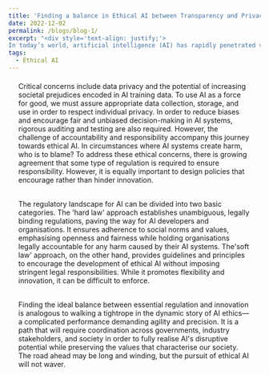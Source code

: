 ```yaml
---
title: 'Finding a balance in Ethical AI between Transparency and Privacy'
date: 2022-12-02
permalink: /blogs/blog-1/
excerpt: "<div style='text-align: justify;'>
In today’s world, artificial intelligence (AI) has rapidly penetrated various aspects of our lives, making it an essential technology in areas such as finance, insurance, education, retail, and manufacturing. Concerns about privacy, accountability, transparency, and the possibility of bias all figured prominently in this discourse. The key question remains: Should AI be regulated, and if so, how do we carefully strike the delicate balance between regulation and innovation? "
tags:
  - Ethical AI
---
```

<div style="margin-left: 20px; margin-right: 20px; margin-top: 20px;">
Critical concerns include data privacy and the potential of increasing societal prejudices encoded in AI training data. To use AI as a force for good, we must assure appropriate data collection, storage, and use in order to respect individual privacy. In order to reduce biases and encourage fair and unbiased decision-making in AI systems, rigorous auditing and testing are also required. However, the challenge of accountability and responsibility accompany this journey towards ethical AI. In circumstances where AI systems create harm, who is to blame? To address these ethical concerns, there is growing agreement that some type of regulation is required to ensure responsibility. However, it is equally important to design policies that encourage rather than hinder innovation.<br/><br/>

The regulatory landscape for AI can be divided into two basic categories. The 'hard law' approach establishes unambiguous, legally binding regulations, paving the way for AI developers and organisations. It ensures adherence to social norms and values, emphasising openness and fairness while holding organisations legally accountable for any harm caused by their AI systems. The'soft law' approach, on the other hand, provides guidelines and principles to encourage the development of ethical AI without imposing stringent legal responsibilities. While it promotes flexibility and innovation, it can be difficult to enforce.<br/><br/>

Finding the ideal balance between essential regulation and innovation is analogous to walking a tightrope in the dynamic story of AI ethics—a complicated performance demanding agility and precision. It is a path that will require coordination across governments, industry stakeholders, and society in order to fully realise AI's disruptive potential while preserving the values that characterise our society. The road ahead may be long and winding, but the pursuit of ethical AI will not waver.
</div>


